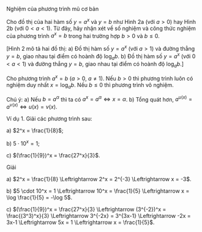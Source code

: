 Nghiệm của phương trình mũ cơ bản

Cho đồ thị của hai hàm số $y = a^x$ và $y = b$ như Hình 2a (với $a > 0$) hay Hình 2b (với $0 < a < 1$). Từ đây, hãy nhận xét về số nghiệm và công thức nghiệm của phương trình $a^x = b$ trong hai trường hợp $b > 0$ và $b \leq 0$.

[Hình 2 mô tả hai đồ thị:
a) Đồ thị hàm số $y = a^x$ (với $a > 1$) và đường thẳng $y = b$, giao nhau tại điểm có hoành độ $\log_a b$.
b) Đồ thị hàm số $y = a^x$ (với $0 < a < 1$) và đường thẳng $y = b$, giao nhau tại điểm có hoành độ $\log_a b$.]

Cho phương trình $a^x = b$ ($a > 0$, $a \neq 1$).
Nếu $b > 0$ thì phương trình luôn có nghiệm duy nhất $x = \log_a b$.
Nếu $b \leq 0$ thì phương trình vô nghiệm.

Chú ý: a) Nếu $b = a^{\alpha}$ thì ta có $a^x = a^{\alpha} \Leftrightarrow x = \alpha$.
       b) Tổng quát hơn, $a^{u(x)} = a^{v(x)} \Leftrightarrow u(x) = v(x)$.

Ví dụ 1. Giải các phương trình sau:

a) $2^x = \frac{1}{8}$;

b) $5 \cdot 10^x = 1$;

c) $(\frac{1}{9})^x = \frac{27^x}{3}$.

Giải

a) $2^x = \frac{1}{8} \Leftrightarrow 2^x = 2^{-3} \Leftrightarrow x = -3$.

b) $5 \cdot 10^x = 1 \Leftrightarrow 10^x = \frac{1}{5} \Leftrightarrow x = \log \frac{1}{5} = -\log 5$.

c) $(\frac{1}{9})^x = \frac{27^x}{3} \Leftrightarrow (3^{-2})^x = \frac{(3^3)^x}{3} \Leftrightarrow 3^{-2x} = 3^{3x-1} \Leftrightarrow -2x = 3x-1 \Leftrightarrow 5x = 1 \Leftrightarrow x = \frac{1}{5}$.
